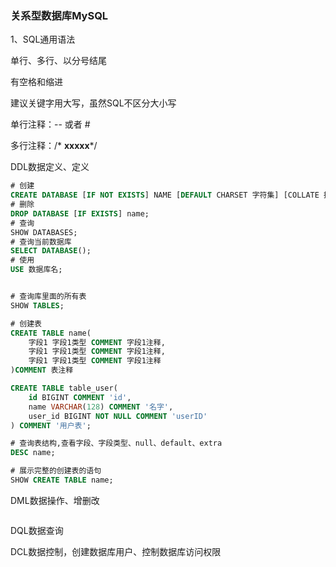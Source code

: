 ### 关系型数据库MySQL

1、SQL通用语法

单行、多行、以分号结尾

有空格和缩进

建议关键字用大写，虽然SQL不区分大小写

单行注释：-- 或者 # 

多行注释：/* **xxxxx***/

DDL数据定义、定义

```sql
# 创建
CREATE DATABASE [IF NOT EXISTS] NAME [DEFAULT CHARSET 字符集] [COLLATE 排序规则];
# 删除
DROP DATABASE [IF EXISTS] name;
# 查询
SHOW DATABASES;
# 查询当前数据库
SELECT DATABASE();
# 使用
USE 数据库名;


# 查询库里面的所有表
SHOW TABLES;

# 创建表
CREATE TABLE name(
    字段1 字段1类型 COMMENT 字段1注释,
	字段1 字段1类型 COMMENT 字段1注释,
    字段1 字段1类型 COMMENT 字段1注释
)COMMENT 表注释

CREATE TABLE table_user(
	id BIGINT COMMENT 'id',
    name VARCHAR(128) COMMENT '名字',
    user_id BIGINT NOT NULL COMMENT 'userID'
) COMMENT '用户表';

# 查询表结构,查看字段、字段类型、null、default、extra
DESC name;

# 展示完整的创建表的语句
SHOW CREATE TABLE name;

```

DML数据操作、增删改

```sql

```

DQL数据查询

DCL数据控制，创建数据库用户、控制数据库访问权限

